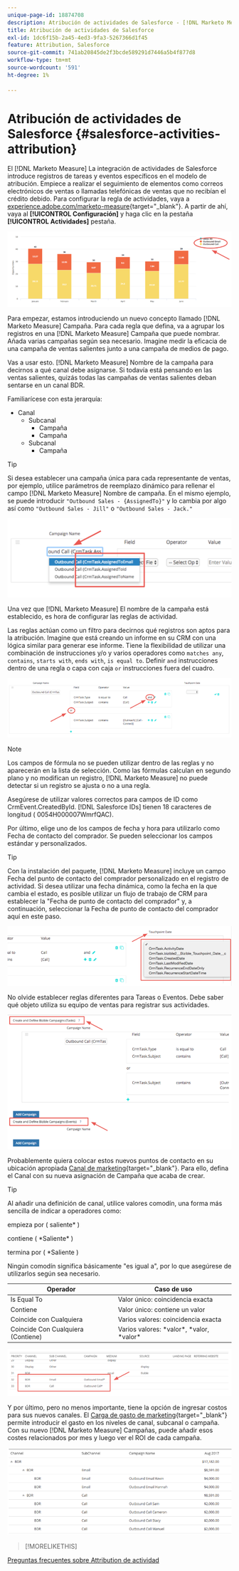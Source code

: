 ```yaml
---
unique-page-id: 18874708
description: Atribución de actividades de Salesforce - [!DNL Marketo Measure]
title: Atribución de actividades de Salesforce
exl-id: 1dc6f15b-2a45-4ed3-9fa3-5267366d1f45
feature: Attribution, Salesforce
source-git-commit: 741ab20845de2f3bcde589291d7446a5b4f877d8
workflow-type: tm+mt
source-wordcount: '591'
ht-degree: 1%

---
```


# Atribución de actividades de Salesforce {#salesforce-activities-attribution}

El [!DNL Marketo Measure] La integración de actividades de Salesforce introduce registros de tareas y eventos específicos en el modelo de atribución. Empiece a realizar el seguimiento de elementos como correos electrónicos de ventas o llamadas telefónicas de ventas que no recibían el crédito debido. Para configurar la regla de actividades, vaya a [experience.adobe.com/marketo-measure](https://experience.adobe.com/marketo-measure){target="_blank"}. A partir de ahí, vaya al **[!UICONTROL Configuración]** y haga clic en la pestaña **[!UICONTROL Actividades]** pestaña.

![](assets/1.png)

Para empezar, estamos introduciendo un nuevo concepto llamado [!DNL Marketo Measure] Campaña. Para cada regla que defina, va a agrupar los registros en una [!DNL Marketo Measure] Campaña que puede nombrar. Añada varias campañas según sea necesario. Imagine medir la eficacia de una campaña de ventas salientes junto a una campaña de medios de pago.

Vas a usar esto. [!DNL Marketo Measure] Nombre de la campaña para decirnos a qué canal debe asignarse. Si todavía está pensando en las ventas salientes, quizás todas las campañas de ventas salientes deban sentarse en un canal BDR.

Familiarícese con esta jerarquía:

* Canal
   * Subcanal
      * Campaña
      * Campaña
   * Subcanal
      * Campaña

>[!TIP]
>
>Si desea establecer una campaña única para cada representante de ventas, por ejemplo, utilice parámetros de reemplazo dinámico para rellenar el campo [!DNL Marketo Measure] Nombre de campaña. En el mismo ejemplo, se puede introducir `"Outbound Sales - {AssignedTo}"` y lo cambia por algo así como `"Outbound Sales - Jill"` o `"Outbound Sales - Jack."`

![](assets/2.png)

Una vez que [!DNL Marketo Measure] El nombre de la campaña está establecido, es hora de configurar las reglas de actividad.

Las reglas actúan como un filtro para decirnos qué registros son aptos para la atribución. Imagine que está creando un informe en su CRM con una lógica similar para generar ese informe. Tiene la flexibilidad de utilizar una combinación de instrucciones y/o y varios operadores como `matches any`, `contains`, `starts with`, `ends with`, `is equal to`. Definir `and` instrucciones dentro de una regla o capa con caja `or` instrucciones fuera del cuadro.

![](assets/3.png)

>[!NOTE]
>
>Los campos de fórmula no se pueden utilizar dentro de las reglas y no aparecerán en la lista de selección. Como las fórmulas calculan en segundo plano y no modifican un registro, [!DNL Marketo Measure] no puede detectar si un registro se ajusta o no a una regla.
>
>Asegúrese de utilizar valores correctos para campos de ID como CrmEvent.CreatedById. [!DNL Salesforce IDs] tienen 18 caracteres de longitud ( 0054H000007WmrfQAC).

Por último, elige uno de los campos de fecha y hora para utilizarlo como Fecha de contacto del comprador. Se pueden seleccionar los campos estándar y personalizados.

>[!TIP]
>
>Con la instalación del paquete, [!DNL Marketo Measure] incluye un campo Fecha del punto de contacto del comprador personalizado en el registro de actividad. Si desea utilizar una fecha dinámica, como la fecha en la que cambia el estado, es posible utilizar un flujo de trabajo de CRM para establecer la &quot;Fecha de punto de contacto del comprador&quot; y, a continuación, seleccionar la Fecha de punto de contacto del comprador aquí en este paso.

![](assets/4.png)

No olvide establecer reglas diferentes para Tareas o Eventos. Debe saber qué objeto utiliza su equipo de ventas para registrar sus actividades.

![](assets/5.png)

Probablemente quiera colocar estos nuevos puntos de contacto en su ubicación apropiada [Canal de marketing](https://experience.adobe.com/#/marketo-measure/MyAccount/Business?busView=false&amp;id=10#/!/MyAccount/Business/Account.Settings.SettingsHome?tab=Channels.Online%20Channels){target="_blank"}. Para ello, defina el Canal con su nueva asignación de Campaña que acaba de crear.

>[!TIP]
>
>Al añadir una definición de canal, utilice valores comodín, una forma más sencilla de indicar a operadores como:
>
>empieza por ( saliente&#42; )
>
contiene ( &#42;Saliente&#42; )
>
termina por ( &#42;Saliente )
>
Ningún comodín significa básicamente &quot;es igual a&quot;, por lo que asegúrese de utilizarlos según sea necesario.

| **Operador** | **Caso de uso** |
|---|---|
| Is Equal To | Valor único: coincidencia exacta |
| Contiene | Valor único: contiene un valor |
| Coincide con Cualquiera | Varios valores: coincidencia exacta |
| Coincide Con Cualquiera (Contiene) | Varios valores: &#42;valor&#42;, &#42;valor, &#42;valor&#42; |

![](assets/6.png)

Y por último, pero no menos importante, tiene la opción de ingresar costos para sus nuevos canales. El [Carga de gasto de marketing](https://experience.adobe.com/#/marketo-measure/MyAccount/Business?busView=false&amp;id=10#/!/MyAccount/Business/Account.Settings.SettingsHome?tab=Reporting.Marketing%20Spend){target="_blank"} permite introducir el gasto en los niveles de canal, subcanal o campaña. Con su nuevo [!DNL Marketo Measure] Campañas, puede añadir esos costes relacionados por mes y luego ver el ROI de cada campaña.

![](assets/7.png)

>[!MORELIKETHIS]
>
[Preguntas frecuentes sobre Attribution de actividad](/help/advanced-marketo-measure-features/activities-attribution/activities-attribution-faq.md)
